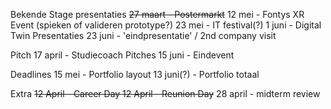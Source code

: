 Bekende Stage presentaties
~~27 maart - Postermarkt~~
12 mei - Fontys XR Event (spieken of valideren prototype?) 
23 mei - IT festival(?)
1 juni - Digital Twin Presentaties
23 juni - 'eindpresentatie' / 2nd company visit

Pitch
17 april - Studiecoach Pitches
15 juni - Eindevent

Deadlines
15 mei - Portfolio layout
13 juni(?) - Portfolio totaal

Extra
~~12 April - Career Day
12 April - Reunion Day~~
28 april - midterm review
